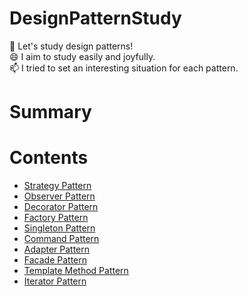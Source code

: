# DesignPatternStudy
🌱 Let's study design patterns!   
😄 I aim to study easily and joyfully.  
📫 I tried to set an interesting situation for each pattern.   
  
# Summary



# Contents  

*  [Strategy Pattern](https://github.com/LeeYongjun1030/DesignPatternStudy/tree/master/Strategy_pattern#readme)  
*  [Observer Pattern](https://github.com/LeeYongjun1030/DesignPatternStudy/tree/master/Observer_pattern#readme)  
*  [Decorator Pattern](https://github.com/LeeYongjun1030/DesignPatternStudy/tree/master/Decorator_pattern#readme)   
*  [Factory Pattern](https://github.com/LeeYongjun1030/DesignPatternStudy/blob/master/Factory_pattern#readme)
*  [Singleton Pattern](https://github.com/LeeYongjun1030/DesignPatternStudy/tree/master/Singleton_pattern#readme)  
*  [Command Pattern](https://github.com/LeeYongjun1030/DesignPatternStudy/tree/master/Command_pattern#readme)  
*  [Adapter Pattern](https://github.com/LeeYongjun1030/DesignPatternStudy/tree/master/Adapter_pattern#readme)  
*  [Facade Pattern](https://github.com/LeeYongjun1030/DesignPatternStudy/tree/master/Facade_pattern#readme)  
*  [Template Method Pattern](https://github.com/LeeYongjun1030/DesignPatternStudy/tree/master/Template_Method_pattern#readme)  
*  [Iterator Pattern](https://github.com/LeeYongjun1030/DesignPatternStudy/tree/master/Iterator_pattern#readme)
